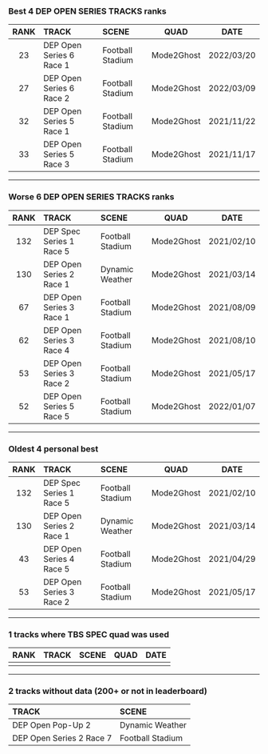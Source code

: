 ### Best 4 DEP OPEN SERIES TRACKS ranks
|RANK|TRACK|SCENE|QUAD|DATE|
|:---:|:---|:---|:---:|:---:|
|23|DEP Open Series 6 Race 1|Football Stadium|Mode2Ghost|2022/03/20|
|27|DEP Open Series 6 Race 2|Football Stadium|Mode2Ghost|2022/03/09|
|32|DEP Open Series 5 Race 1|Football Stadium|Mode2Ghost|2021/11/22|
|33|DEP Open Series 5 Race 3|Football Stadium|Mode2Ghost|2021/11/17|
---
### Worse 6 DEP OPEN SERIES TRACKS ranks
|RANK|TRACK|SCENE|QUAD|DATE|
|:---:|:---|:---|:---:|:---:|
|132|DEP Spec Series 1 Race 5|Football Stadium|Mode2Ghost|2021/02/10|
|130|DEP Open Series 2 Race 1|Dynamic Weather|Mode2Ghost|2021/03/14|
|67|DEP Open Series 3 Race 1|Football Stadium|Mode2Ghost|2021/08/09|
|62|DEP Open Series 3 Race 4|Football Stadium|Mode2Ghost|2021/08/10|
|53|DEP Open Series 3 Race 2|Football Stadium|Mode2Ghost|2021/05/17|
|52|DEP Open Series 5 Race 5|Football Stadium|Mode2Ghost|2022/01/07|
---
### Oldest 4 personal best
|RANK|TRACK|SCENE|QUAD|DATE|
|:---:|:---|:---|:---:|:---:|
|132|DEP Spec Series 1 Race 5|Football Stadium|Mode2Ghost|2021/02/10|
|130|DEP Open Series 2 Race 1|Dynamic Weather|Mode2Ghost|2021/03/14|
|43|DEP Open Series 4 Race 5|Football Stadium|Mode2Ghost|2021/04/29|
|53|DEP Open Series 3 Race 2|Football Stadium|Mode2Ghost|2021/05/17|
---
### 1 tracks where TBS SPEC quad was used
|RANK|TRACK|SCENE|QUAD|DATE|
|:---:|:---|:---|:---:|:---:|
||||||
---
### 2 tracks without data (200+ or not in leaderboard)
|TRACK|SCENE|
|:---|:---|
|DEP Open Pop-Up 2|Dynamic Weather|
|DEP Open Series 2 Race 7|Football Stadium|
